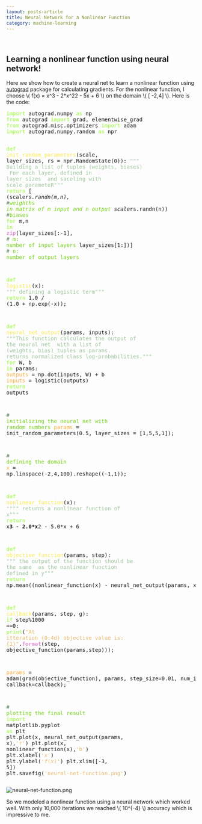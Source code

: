 ```yaml
---
layout: posts-article
title: Neural Network for a Nonlinear Function 
category: machine-learning
---
```


<br>


<h2> Learning a nonlinear function using neural network! </h2>



<p>
Here we show how to create a neural net to learn a nonlinear function using <a href="https://github.com/HIPS/autograd">autograd</a> package for calculating gradients. For the nonlinear function, I choose \( f(x) = x^3 - 2*x^22 - 5x + 6 \) on the domain \( [ -2,4] \).  Here is the code:
</p>

<div class="org-src-container">
<pre class="src src-python"><span style="color: #b4fa70; font-weight: bold;">import</span> autograd.numpy <span style="color: #b4fa70; font-weight: bold;">as</span> np
<span style="color: #b4fa70; font-weight: bold;">from</span> autograd <span style="color: #b4fa70; font-weight: bold;">import</span> grad, elementwise_grad
<span style="color: #b4fa70; font-weight: bold;">from</span> autograd.misc.optimizers <span style="color: #b4fa70; font-weight: bold;">import</span> adam
<span style="color: #b4fa70; font-weight: bold;">import</span> autograd.numpy.random <span style="color: #b4fa70; font-weight: bold;">as</span> npr


<span style="color: #b4fa70; font-weight: bold;">def</span> <span style="color: #fce94f;">init_random_parameters</span>(scale, layer_sizes, rs = npr.RandomState(0)):
    <span style="color: #9FC59F;">""" Building a list of tuples (weights, biases)</span>
<span style="color: #9FC59F;">        For each layer, defined in layer_sizes</span>
<span style="color: #9FC59F;">        and saceling with scale parameteR"""</span>
    <span style="color: #b4fa70; font-weight: bold;">return</span> [ (scale*rs.randn(m,n),  <span style="color: #5F7F5F;">#</span><span style="color: #73d216;">weighths in matrix of m input and n output</span>
              scale*rs.randn(n))    <span style="color: #5F7F5F;">#</span><span style="color: #73d216;">biases</span>
             <span style="color: #b4fa70; font-weight: bold;">for</span> m,n <span style="color: #b4fa70; font-weight: bold;">in</span> <span style="color: #e090d7; font-weight: bold;">zip</span>(layer_sizes[:-1], <span style="color: #5F7F5F;"># </span><span style="color: #73d216;">m: number of input layers</span>
                            layer_sizes[1:])] <span style="color: #5F7F5F;"># </span><span style="color: #73d216;">n: number of output layers</span>


<span style="color: #b4fa70; font-weight: bold;">def</span> <span style="color: #fce94f;">logistic</span>(x):
    <span style="color: #9FC59F;">""" defining a logistic term"""</span>
    <span style="color: #b4fa70; font-weight: bold;">return</span> 1.0 / (1.0 + np.exp(-x));

<span style="color: #b4fa70; font-weight: bold;">def</span> <span style="color: #fce94f;">neural_net_output</span>(params, inputs):
    <span style="color: #9FC59F;">"""This function calculates the output of the neural net</span>
<span style="color: #9FC59F;">        with a list of (weights, bias) tuples as params.</span>
<span style="color: #9FC59F;">        returns normalized class log-probabilities."""</span>
    <span style="color: #b4fa70; font-weight: bold;">for</span> W, b <span style="color: #b4fa70; font-weight: bold;">in</span> params:
        <span style="color: #fcaf3e;">outputs</span> = np.dot(inputs, W) + b
        <span style="color: #fcaf3e;">inputs</span> = logistic(outputs)
    <span style="color: #b4fa70; font-weight: bold;">return</span> outputs

<span style="color: #5F7F5F;"># </span><span style="color: #73d216;">initializing the neural net with random numbers</span>
<span style="color: #fcaf3e;">params</span> = init_random_parameters(0.5, layer_sizes = [1,5,5,1]);

<span style="color: #5F7F5F;"># </span><span style="color: #73d216;">defining the domain</span>
<span style="color: #fcaf3e;">x</span> = np.linspace(-2,4,100).reshape((-1,1));

<span style="color: #b4fa70; font-weight: bold;">def</span> <span style="color: #fce94f;">nonlinear_function</span>(x):
    <span style="color: #9FC59F;">"""" returns a nonlinear function of x"""</span>
    <span style="color: #b4fa70; font-weight: bold;">return</span> x**3 - 2.0*x**2 - 5.0*x + 6


<span style="color: #b4fa70; font-weight: bold;">def</span> <span style="color: #fce94f;">objective_function</span>(params, step):
    <span style="color: #9FC59F;">""" the output of the function should be the same</span>
<span style="color: #9FC59F;">        as the nonlinear function defined in y"""</span>
    <span style="color: #b4fa70; font-weight: bold;">return</span> np.mean((nonlinear_function(x) - neural_net_output(params, x))**2)


<span style="color: #b4fa70; font-weight: bold;">def</span> <span style="color: #fce94f;">callback</span>(params, step, g):
    <span style="color: #b4fa70; font-weight: bold;">if</span> step%1000 ==0:
        <span style="color: #b4fa70; font-weight: bold;">print</span>(<span style="color: #e9b96e;">"At itteration {0:4d} objective value is: {1}"</span>.<span style="color: #e090d7; font-weight: bold;">format</span>(step, objective_function(params,step)));


<span style="color: #fcaf3e;">params</span> = adam(grad(objective_function), params, step_size=0.01, num_iters=10000, callback=callback);


<span style="color: #5F7F5F;"># </span><span style="color: #73d216;">plotting the final result</span>
<span style="color: #b4fa70; font-weight: bold;">import</span> matplotlib.pyplot <span style="color: #b4fa70; font-weight: bold;">as</span> plt
plt.plot(x, neural_net_output(params, x),<span style="color: #e9b96e;">'r'</span>)
plt.plot(x, nonlinear_function(x),<span style="color: #e9b96e;">'b'</span>)
plt.xlabel(<span style="color: #e9b96e;">'$x$'</span>)
plt.ylabel(<span style="color: #e9b96e;">'$f(x)$'</span>)
plt.xlim([-3, 5])
plt.savefig(<span style="color: #e9b96e;">'neural-net-function.png'</span>)
</pre>
</div>



<div class="figure">
<p><img src="{{site.baseurl}}/img/machine_learning/neural-net-function.png" alt="neural-net-function.png" />
</p>
</div>

<p>
So we modeled a nonlinear function using a neural network which worked well. With only 10,000 iterations we reached \( 10^{-4} \) accuracy which is impressive to me. 
</p>


